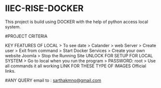 # IIEC-RISE-DOCKER
This project is build using DOCKER with the help of python access local system.

#PROJECT CRITERIA

KEY FEATURES OF LOCAL > To see date > Calander > web Server > Create user > Exit from command > Start Docker Services > Create your own website Joomla > Stop the Running Site UNLOCK FOR SETUP FOR LOCAL SYSTEM > Go to local when you run the program > PASSWORD: root > Use all commands it all working LINK FOR THESE TYPE OF IMAGES Official links.

#ANY QUERY email to : sarthakmno@gmail.com
